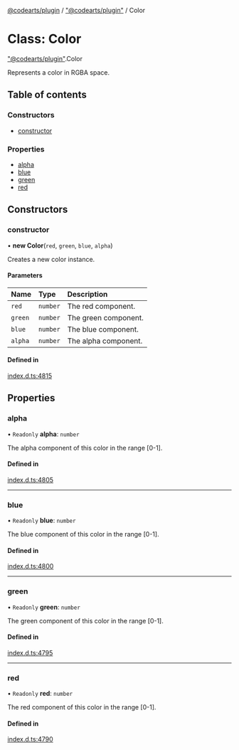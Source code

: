 [@codearts/plugin](../README.md) / ["@codearts/plugin"](../modules/_codearts_plugin_.md) / Color

# Class: Color

["@codearts/plugin"](../modules/_codearts_plugin_.md).Color

Represents a color in RGBA space.

## Table of contents

### Constructors

- [constructor](codearts_plugin_.Color.md#constructor)

### Properties

- [alpha](codearts_plugin_.Color.md#alpha)
- [blue](codearts_plugin_.Color.md#blue)
- [green](codearts_plugin_.Color.md#green)
- [red](codearts_plugin_.Color.md#red)

## Constructors

### constructor

• **new Color**(`red`, `green`, `blue`, `alpha`)

Creates a new color instance.

#### Parameters

| Name | Type | Description |
| :------ | :------ | :------ |
| `red` | `number` | The red component. |
| `green` | `number` | The green component. |
| `blue` | `number` | The blue component. |
| `alpha` | `number` | The alpha component. |

#### Defined in

[index.d.ts:4815](https://github.com/shuyaqian/cloudide-plugin-api/blob/3fbdd11/index.d.ts#L4815)

## Properties

### alpha

• `Readonly` **alpha**: `number`

The alpha component of this color in the range [0-1].

#### Defined in

[index.d.ts:4805](https://github.com/shuyaqian/cloudide-plugin-api/blob/3fbdd11/index.d.ts#L4805)

___

### blue

• `Readonly` **blue**: `number`

The blue component of this color in the range [0-1].

#### Defined in

[index.d.ts:4800](https://github.com/shuyaqian/cloudide-plugin-api/blob/3fbdd11/index.d.ts#L4800)

___

### green

• `Readonly` **green**: `number`

The green component of this color in the range [0-1].

#### Defined in

[index.d.ts:4795](https://github.com/shuyaqian/cloudide-plugin-api/blob/3fbdd11/index.d.ts#L4795)

___

### red

• `Readonly` **red**: `number`

The red component of this color in the range [0-1].

#### Defined in

[index.d.ts:4790](https://github.com/shuyaqian/cloudide-plugin-api/blob/3fbdd11/index.d.ts#L4790)
